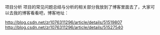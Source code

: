 项目分析
  项目的常见问题总结与分析的相关部分我放到了博客里面去了，大家可以去我的博客看看吧，博客地址：
  
  http://blog.csdn.net/zr1076311296/article/details/51519807
  http://blog.csdn.net/zr1076311296/article/details/51527540
